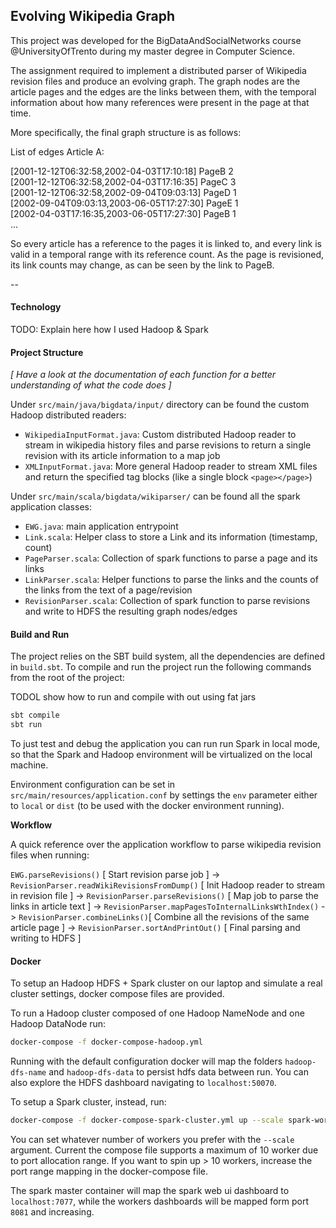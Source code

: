 ## Evolving Wikipedia Graph


This project was developed for the BigDataAndSocialNetworks course @UniversityOfTrento during my master degree in Computer Science.

The assignment required to implement a distributed parser of Wikipedia revision files and produce an evolving graph. The graph nodes are the article pages and the edges are the links between them, with the temporal information about how many references were present in the page at that time.

More specifically, the final graph structure is as follows:

List of edges Article A:  

[2001-12-12T06:32:58,2002-04-03T17:10:18] PageB 2  
[2001-12-12T06:32:58,2002-04-03T17:16:35] PageC 3  
[2001-12-12T06:32:58,2002-09-04T09:03:13] PageD 1  
[2002-09-04T09:03:13,2003-06-05T17:27:30] PageE 1  
[2002-04-03T17:16:35,2003-06-05T17:27:30] PageB 1  
...  

So every article has a reference to the pages it is linked to, and every link is valid in a temporal range with its reference count. As the page is revisioned, its link counts may change, as can be seen by the link to PageB.

--

#### Technology

TODO: Explain here how I used Hadoop & Spark

#### Project Structure

*[ Have a look at the documentation of each function for a better understanding of what the code does ]*

Under `src/main/java/bigdata/input/` directory can be found the custom Hadoop distributed readers:

- `WikipediaInputFormat.java`: Custom distributed Hadoop reader to stream in wikipedia history files and parse revisions to return a single revision with its article information to a map job
- `XMLInputFormat.java`: More general Hadoop reader to stream XML files and return the specified tag blocks (like a single block `<page></page>`)

Under `src/main/scala/bigdata/wikiparser/` can be found all the spark application classes:

- `EWG.java`: main application entrypoint
- `Link.scala`: Helper class to store a Link and its information (timestamp, count)
- `PageParser.scala`: Collection of spark functions to parse a page and its links
- `LinkParser.scala`: Helper functions to parse the links and the counts of the links from the text of a page/revision
- `RevisionParser.scala`: Collection of spark function to parse revisions and write to HDFS the resulting graph nodes/edges

#### Build and Run

The project relies on the SBT build system, all the dependencies are defined in `build.sbt`. To compile and run the project run the following commands from the root of the project:

TODOL show how to run and compile with out using fat jars

```bash
sbt compile
sbt run
```

To just test and debug the application you can run run Spark in local mode, so that the Spark and Hadoop environment will be virtualized on the local machine.

Environment configuration can be set in `src/main/resources/application.conf` by settings the `env` parameter either to `local` or `dist` (to be used with the docker environment running).

**Workflow**

A quick reference over the application workflow to parse wikipedia revision files when running:

`EWG.parseRevisions()` [ Start revision parse job ] -> `RevisionParser.readWikiRevisionsFromDump()` [ Init Hadoop reader to stream in revision file ] -> `RevisionParser.parseRevisions()` [ Map job to parse the links in article text ] -> `RevisionParser.mapPagesToInternalLinksWthIndex()` -> `RevisionParser.combineLinks()`[ Combine all the revisions of the same article page ] -> `RevisionParser.sortAndPrintOut()` [ Final parsing and writing to HDFS ] 

#### Docker

To setup an Hadoop HDFS + Spark cluster on our laptop and simulate a real cluster settings, docker compose files are provided.

To run a Hadoop cluster composed of one Hadoop NameNode and one Hadoop DataNode run:

```bash
docker-compose -f docker-compose-hadoop.yml
```

Running with the default configuration docker will map the folders `hadoop-dfs-name` and `hadoop-dfs-data` to persist hdfs data between run. You can also explore the HDFS dashboard navigating to `localhost:50070`.

To setup a Spark cluster, instead, run:

```bash
docker-compose -f docker-compose-spark-cluster.yml up --scale spark-worker=2
```

You can set whatever number of workers you prefer with the `--scale` argument. Current the compose file supports a maximum of 10 worker due to port allocation range. If you want to spin up > 10 workers, increase the port range mapping in the docker-compose file.

The spark master container will map the spark web ui dashboard to `localhost:7077`, while the workers dashboards will be mapped form port `8081` and increasing.